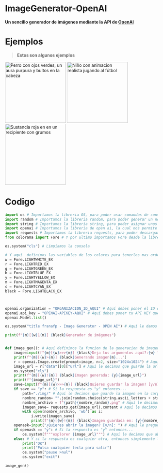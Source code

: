 
# ImageGenerator-OpenAI

**Un sencillo generador de imágenes mediante la API de [OpenAI](https://openai.com)**

# Ejemplos

> **Estos son algunos ejemplos**


<img src="https://user-images.githubusercontent.com/48841069/212538282-561de162-adf5-41af-8b23-d49b7a8c4894.png" alt="Perro con ojos verdes, un aura purpura y bultos en la cabeza" height="200px"> <img src="https://user-images.githubusercontent.com/48841069/212538452-27a92c3c-4742-43ff-8112-56dc67920b5f.png" alt="Niño con animacion realista jugando al fútbol" height="200px"> <img src="https://user-images.githubusercontent.com/48841069/212538746-12bb5f24-2b92-47bc-af71-3b10e2986d4a.png" alt="Sustancia roja en en un recipiente con grumos" height="200px">

# Codigo

```python
import os # Importamos la libreria OS, para poder usar comandos de consola
import random # Importamos la libreria random, para poder generar un nombre de archivo aleatorio
import string # Importamos la libreria string, para poder asignar unos parametros a la variable del nombre de archivo
import openai # Importamos la libreria de open ai, la cual nos permite usar la api de open ai
import requests # Importamos la libreria requests, para poder descargar la imagen generada
from colorama import Fore # Y por ultimo importamos Fore desde la libreria de Colorama, para darle un poco de color a la consola

os.system("cls") # Limpiamos la consola

# Y aquí  definimos las variables de los colores para tenerlos mas ordenados
w = Fore.LIGHTWHITE_EX
r = Fore.LIGHTRED_EX
g = Fore.LIGHTGREEN_EX
b = Fore.LIGHTBLUE_EX
y = Fore.LIGHTYELLOW_EX
m = Fore.LIGHTMAGENTA_EX
c = Fore.LIGHTCYAN_EX
black = Fore.LIGHTBLACK_EX



openai.organization = "ORGANIZACION_ID_AQUI" # Aquí debes poner el ID de tu organizacion que puedes encontrar en -> https://beta.openai.com/account/org-settings
openai.api_key = "OPENAI-APIKEY-AQUI" # Aquí debes poner tu API KEY que puedes encontrar en -> https://beta.openai.com/account/api-keys
openai.Model.list() 

os.system("title franafp - Image Generator - OPEN AI") # Aquí le damos un titulo a la consola

print(f"{m}[{w}1{m}] {black}Generador de imágenes") 


def image_gen(): # Aquí definimos la funcion de la generacion de imagenes
    image=input(f"{m}[{w}>>>{m}] {black}Deja tus argumentos aquí?:{w} ") # Aquí pedimos los argumentos para la imagen
    print(f"{m}[{w}>{m}] {black}Generando imagen{m}...")
    r = openai.Image.create(prompt=image, n=2, size="1024x1024") # Aquí le decimos a la api que genere la imagen con los argumentos que le dimos
    image_url = r["data"][0]["url"] # Aquí le decimos que guarde la url de la imagen generada
    os.system("cls")
    print(f"{m}[{w}!{m}] {black}Imagen generada: {y}{image_url}")
    print(f"{image_url}")
    save=input(f"{m}[{w}>>>{m}] {black}Quieres guardar la imagen? [y/n]:{w} ") # Aquí le preguntamos si quiere guardar la imagen
    if save == "y": # Si la respuesta es "y" entonces...
        path="./img/" # Aquí le decimos que guarde la imagen en la carpeta "img"
        nombre_random= "".join(random.choice(string.ascii_letters + string.digits)  for i in range(10)) # Aquí le decimos que genere un nombre aleatorio para la imagen
        nombre_archivo = f"{path}{nombre_random}.png" # Aquí le decimos que guarde la imagen con el nombre aleatorio y la extension .png
        imagen_save= requests.get(image_url).content # Aquí le decimos que descargue la imagen"
        with open(nombre_archivo, 'wb') as i:
            i.write(imagen_save)
            print(f"{m}[{w}!{m}] {black}Imagen guardada en: {y}{nombre_archivo}")
    openask=input("¿Quieres abrir la imagen? [y/n]: ") # Aquí le preguntamos si quiere abrir la imagen en el explorador
    if openask == "y": # Si la respuesta es "y" entonces...
        os.system(f"""explorer {image_url}""") # Aquí le decimos que abra la imagen en el explorador
    else: # Y si la respuesta es cualquier otra, entonces simplemente le decimos que salga del programa pulsando cualquier tecla
        print("OK")
        print("Pulsa cualquier tecla para salir")
        os.system("pause >nul")
        os.system("exit")

image_gen()

```
